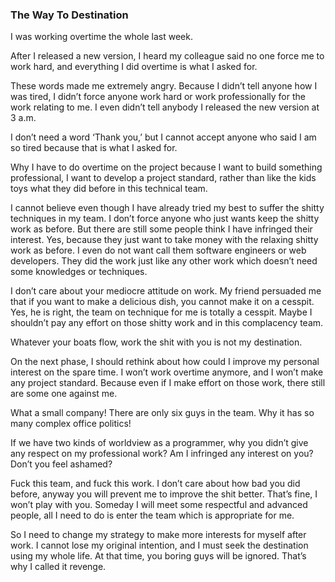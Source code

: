 ### The Way To Destination

I was working overtime the whole last week.

After I released a new version, I heard my colleague said no one force me to work hard, and everything I did overtime is what I asked for.

These words made me extremely angry. Because I didn’t tell anyone how I was tired, I didn’t force anyone work hard or work professionally for the work relating to me. I even didn’t tell anybody I released the new version at 3 a.m.

I don’t need a word ‘Thank you,’ but I cannot accept anyone who said I am so tired because that is what I asked for.

Why I have to do overtime on the project because I want to build something professional, I want to develop a project standard, rather than like the kids toys what they did before in this technical team.

I cannot believe even though I have already tried my best to suffer the shitty techniques in my team. I don’t force anyone who just wants keep the shitty work as before. But there are still some people think I have infringed their interest. Yes, because they just want to take money with the relaxing shitty work as before. I even do not want call them software engineers or web developers. They did the work just like any other work which doesn’t need some knowledges or techniques.

I don’t care about your mediocre attitude on work. My friend persuaded me that if you want to make a delicious dish, you cannot make it on a cesspit. Yes, he is right, the team on technique for me is  totally a cesspit. Maybe I shouldn’t pay any effort on those shitty work and in this complacency team.

Whatever your boats flow, work the shit with you is not my destination.

On the next phase, I should rethink about how could I improve my personal interest on the spare time. I won’t work overtime anymore, and I won’t make any project standard. Because even if I make effort on those work, there still are some one against me.

What a small company! There are only six guys in the team. Why it has so many complex office politics!

If we have two kinds of worldview as a programmer, why you didn’t give any respect on my professional work? Am I infringed any interest on you? Don’t you feel ashamed?

Fuck this team, and fuck this work. I don’t care about how bad you did before, anyway you will prevent me to improve the shit better. That’s fine, I won’t play with you. Someday I will meet some respectful and advanced people, all I need to do is enter the team which is appropriate for me.

So I need to change my strategy to make more interests for myself after work. I cannot lose my original intention, and I must seek the destination using my whole life. At that time, you boring guys will be ignored. That’s why I called it revenge.
